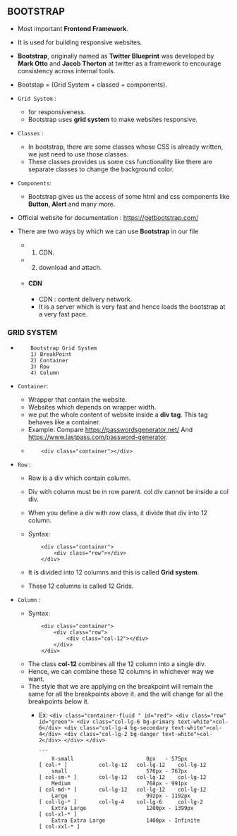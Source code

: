 ## **BOOTSTRAP**
- Most important **Frontend Framework**.

- It is used for building responsive websites.

- **Bootstrap**, originally named as **Twitter Blueprint** was developed by **Mark Otto** and **Jacob Thorton** at twitter as a 
   framework to encourage consistency across internal tools.

- Bootstap = (Grid System + classed + components).

- `Grid System` : 
    - for responsiveness.
    - Bootstrap uses **grid system** to make websites responsive.

- `Classes` : 
    - In bootstrap, there are some classes whose CSS is already written, we just need to use those classes.
    - These classes provides us some css functionality like there are separate classes to change the background color.

- `Components`:
    - Bootstrap gives us the access of some html and css components like **Button, Alert** and many more.

- Official website for documentation : https://getbootstrap.com/

- There are two ways by which we can use **Bootstrap** in our file
    - 1) CDN.
    - 2) download and attach.

    - #### **CDN**
        - CDN : content delivery network.
        - It is a server which is very fast and hence loads the bootstrap at a very fast pace.


### **GRID SYSTEM**
- 
    ```
        Bootstrap Grid System
        1) BreakPoint
        2) Container
        3) Row
        4) Column
    ```

- `Container`:
    - Wrapper that contain the website.
    - Websites which depends on wrapper width.
    - we put the whole content of website inside a **div tag**. This tag behaves like a container.
    - Example: Compare https://passwordsgenerator.net/ And https://www.lastpass.com/password-generator.
    - 
        ```
            <div class="container"></div>
        ```

- `Row` :
    - Row is a div which contain column.
    - Div with column must be in row parent. col div cannot be inside a col div.
    - When you define a div with row class, it divide that div into 12 column.
    - Syntax:
        ```
            <div class="container">
                <div class="row"></div>
            </div>
        ```
    
    - It is divided into 12 columns and this is called **Grid system**.
    - These 12 columns is called 12 Grids.

- `Column` :
    - Syntax:
        ```
            <div class="container">
                <div class="row">
                    <div class="col-12"></div>
                </div>
            </div>
    - **<div class="col-12"></div>** The class **col-12** combines all the 12 column into a single div.
    - Hence, we can combine these 12 columns in whichever way we want.
    - The style that we are applying on the breakpoint will remain the same for all the breakpoints above it.
      and the will change for all the breakpoints below it.
      - Ex: 
            ```
                <div class="container-fluid " id="red">
                    <div class="row" id="green">
                        <div class="col-lg-6 bg-primary text-white">col-6</div>
                        <div class="col-lg-4 bg-secondary text-white">col-4</div>
                        <div class="col-lg-2 bg-danger text-white">col-2</div>
                    </div>
                </div>
            ```

            ```
                X-small                       0px   - 575px               [ col-* ]          col-lg-12   col-lg-12    col-lg-12
                small                         576px - 767px               [ col-sm-* ]       col-lg-12   col-lg-12    col-lg-12
                Medium                        768px - 991px               [ col-md-* ]       col-lg-12   col-lg-12    col-lg-12
                Large                         992px - 1192px              [ col-lg-* ]       col-lg-4    col-lg-6     col-lg-2
                Extra Large                   1200px - 1399px             [ col-xl-* ]
                Extra Extra Large             1400px - Infinite           [ col-xxl-* ]



